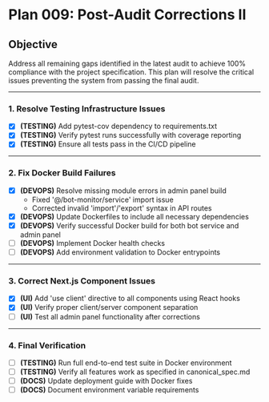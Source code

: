 # Plan 009: Post-Audit Corrections II

## Objective
Address all remaining gaps identified in the latest audit to achieve 100% compliance with the project specification. This plan will resolve the critical issues preventing the system from passing the final audit.

---

### 1. Resolve Testing Infrastructure Issues

- [x] **(TESTING)** Add pytest-cov dependency to requirements.txt
- [x] **(TESTING)** Verify pytest runs successfully with coverage reporting
- [x] **(TESTING)** Ensure all tests pass in the CI/CD pipeline

---

### 2. Fix Docker Build Failures

- [x] **(DEVOPS)** Resolve missing module errors in admin panel build
  - Fixed '@/bot-monitor/service' import issue
  - Corrected invalid 'import'/'export' syntax in API routes
- [x] **(DEVOPS)** Update Dockerfiles to include all necessary dependencies
- [x] **(DEVOPS)** Verify successful Docker build for both bot service and admin panel
- [ ] **(DEVOPS)** Implement Docker health checks
- [ ] **(DEVOPS)** Add environment validation to Docker entrypoints

---

### 3. Correct Next.js Component Issues

- [x] **(UI)** Add 'use client' directive to all components using React hooks
- [x] **(UI)** Verify proper client/server component separation
- [ ] **(UI)** Test all admin panel functionality after corrections

---

### 4. Final Verification

- [ ] **(TESTING)** Run full end-to-end test suite in Docker environment
- [ ] **(TESTING)** Verify all features work as specified in canonical_spec.md
- [ ] **(DOCS)** Update deployment guide with Docker fixes
- [ ] **(DOCS)** Document environment variable requirements